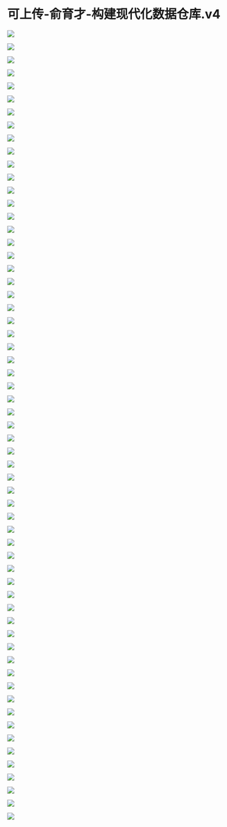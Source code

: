 # 可上传-俞育才-构建现代化数据仓库.v4

![](https://raw.githubusercontent.com/hellojd2018/ms_document/master/Qcon/Qcon_shanghai_2018/images/093404631ESYxut/201905130934_4.png)


![](https://raw.githubusercontent.com/hellojd2018/ms_document/master/Qcon/Qcon_shanghai_2018/images/093404631ESYxut/201905130934_5.png)


![](https://raw.githubusercontent.com/hellojd2018/ms_document/master/Qcon/Qcon_shanghai_2018/images/093404631ESYxut/201905130934_6.png)


![](https://raw.githubusercontent.com/hellojd2018/ms_document/master/Qcon/Qcon_shanghai_2018/images/093404631ESYxut/201905130934_7.png)


![](https://raw.githubusercontent.com/hellojd2018/ms_document/master/Qcon/Qcon_shanghai_2018/images/093404631ESYxut/201905130934_8.png)


![](https://raw.githubusercontent.com/hellojd2018/ms_document/master/Qcon/Qcon_shanghai_2018/images/093404631ESYxut/201905130934_9.png)


![](https://raw.githubusercontent.com/hellojd2018/ms_document/master/Qcon/Qcon_shanghai_2018/images/093404631ESYxut/201905130934_10.png)


![](https://raw.githubusercontent.com/hellojd2018/ms_document/master/Qcon/Qcon_shanghai_2018/images/093404631ESYxut/201905130934_11.png)


![](https://raw.githubusercontent.com/hellojd2018/ms_document/master/Qcon/Qcon_shanghai_2018/images/093404631ESYxut/201905130934_12.png)


![](https://raw.githubusercontent.com/hellojd2018/ms_document/master/Qcon/Qcon_shanghai_2018/images/093404631ESYxut/201905130934_13.png)


![](https://raw.githubusercontent.com/hellojd2018/ms_document/master/Qcon/Qcon_shanghai_2018/images/093404631ESYxut/201905130934_14.png)


![](https://raw.githubusercontent.com/hellojd2018/ms_document/master/Qcon/Qcon_shanghai_2018/images/093404631ESYxut/201905130934_15.png)


![](https://raw.githubusercontent.com/hellojd2018/ms_document/master/Qcon/Qcon_shanghai_2018/images/093404631ESYxut/201905130934_16.png)


![](https://raw.githubusercontent.com/hellojd2018/ms_document/master/Qcon/Qcon_shanghai_2018/images/093404631ESYxut/201905130934_17.png)


![](https://raw.githubusercontent.com/hellojd2018/ms_document/master/Qcon/Qcon_shanghai_2018/images/093404631ESYxut/201905130934_18.png)


![](https://raw.githubusercontent.com/hellojd2018/ms_document/master/Qcon/Qcon_shanghai_2018/images/093404631ESYxut/201905130934_19.png)


![](https://raw.githubusercontent.com/hellojd2018/ms_document/master/Qcon/Qcon_shanghai_2018/images/093404631ESYxut/201905130934_20.png)


![](https://raw.githubusercontent.com/hellojd2018/ms_document/master/Qcon/Qcon_shanghai_2018/images/093404631ESYxut/201905130934_21.png)


![](https://raw.githubusercontent.com/hellojd2018/ms_document/master/Qcon/Qcon_shanghai_2018/images/093404631ESYxut/201905130934_22.png)


![](https://raw.githubusercontent.com/hellojd2018/ms_document/master/Qcon/Qcon_shanghai_2018/images/093404631ESYxut/201905130934_23.png)


![](https://raw.githubusercontent.com/hellojd2018/ms_document/master/Qcon/Qcon_shanghai_2018/images/093404631ESYxut/201905130934_24.png)


![](https://raw.githubusercontent.com/hellojd2018/ms_document/master/Qcon/Qcon_shanghai_2018/images/093404631ESYxut/201905130934_25.png)


![](https://raw.githubusercontent.com/hellojd2018/ms_document/master/Qcon/Qcon_shanghai_2018/images/093404631ESYxut/201905130934_26.png)


![](https://raw.githubusercontent.com/hellojd2018/ms_document/master/Qcon/Qcon_shanghai_2018/images/093404631ESYxut/201905130934_27.png)


![](https://raw.githubusercontent.com/hellojd2018/ms_document/master/Qcon/Qcon_shanghai_2018/images/093404631ESYxut/201905130934_28.png)


![](https://raw.githubusercontent.com/hellojd2018/ms_document/master/Qcon/Qcon_shanghai_2018/images/093404631ESYxut/201905130934_29.png)


![](https://raw.githubusercontent.com/hellojd2018/ms_document/master/Qcon/Qcon_shanghai_2018/images/093404631ESYxut/201905130934_30.png)


![](https://raw.githubusercontent.com/hellojd2018/ms_document/master/Qcon/Qcon_shanghai_2018/images/093404631ESYxut/201905130934_31.png)


![](https://raw.githubusercontent.com/hellojd2018/ms_document/master/Qcon/Qcon_shanghai_2018/images/093404631ESYxut/201905130934_32.png)


![](https://raw.githubusercontent.com/hellojd2018/ms_document/master/Qcon/Qcon_shanghai_2018/images/093404631ESYxut/201905130934_33.png)


![](https://raw.githubusercontent.com/hellojd2018/ms_document/master/Qcon/Qcon_shanghai_2018/images/093404631ESYxut/201905130934_34.png)


![](https://raw.githubusercontent.com/hellojd2018/ms_document/master/Qcon/Qcon_shanghai_2018/images/093404631ESYxut/201905130934_35.png)


![](https://raw.githubusercontent.com/hellojd2018/ms_document/master/Qcon/Qcon_shanghai_2018/images/093404631ESYxut/201905130934_36.png)


![](https://raw.githubusercontent.com/hellojd2018/ms_document/master/Qcon/Qcon_shanghai_2018/images/093404631ESYxut/201905130934_37.png)


![](https://raw.githubusercontent.com/hellojd2018/ms_document/master/Qcon/Qcon_shanghai_2018/images/093404631ESYxut/201905130934_38.png)


![](https://raw.githubusercontent.com/hellojd2018/ms_document/master/Qcon/Qcon_shanghai_2018/images/093404631ESYxut/201905130934_39.png)


![](https://raw.githubusercontent.com/hellojd2018/ms_document/master/Qcon/Qcon_shanghai_2018/images/093404631ESYxut/201905130934_40.png)


![](https://raw.githubusercontent.com/hellojd2018/ms_document/master/Qcon/Qcon_shanghai_2018/images/093404631ESYxut/201905130934_41.png)


![](https://raw.githubusercontent.com/hellojd2018/ms_document/master/Qcon/Qcon_shanghai_2018/images/093404631ESYxut/201905130934_42.png)


![](https://raw.githubusercontent.com/hellojd2018/ms_document/master/Qcon/Qcon_shanghai_2018/images/093404631ESYxut/201905130934_43.png)


![](https://raw.githubusercontent.com/hellojd2018/ms_document/master/Qcon/Qcon_shanghai_2018/images/093404631ESYxut/201905130934_44.png)


![](https://raw.githubusercontent.com/hellojd2018/ms_document/master/Qcon/Qcon_shanghai_2018/images/093404631ESYxut/201905130934_45.png)


![](https://raw.githubusercontent.com/hellojd2018/ms_document/master/Qcon/Qcon_shanghai_2018/images/093404631ESYxut/201905130934_46.png)


![](https://raw.githubusercontent.com/hellojd2018/ms_document/master/Qcon/Qcon_shanghai_2018/images/093404631ESYxut/201905130934_47.png)


![](https://raw.githubusercontent.com/hellojd2018/ms_document/master/Qcon/Qcon_shanghai_2018/images/093404631ESYxut/201905130934_48.png)


![](https://raw.githubusercontent.com/hellojd2018/ms_document/master/Qcon/Qcon_shanghai_2018/images/093404631ESYxut/201905130934_49.png)


![](https://raw.githubusercontent.com/hellojd2018/ms_document/master/Qcon/Qcon_shanghai_2018/images/093404631ESYxut/201905130934_50.png)


![](https://raw.githubusercontent.com/hellojd2018/ms_document/master/Qcon/Qcon_shanghai_2018/images/093404631ESYxut/201905130934_51.png)


![](https://raw.githubusercontent.com/hellojd2018/ms_document/master/Qcon/Qcon_shanghai_2018/images/093404631ESYxut/201905130934_52.png)


![](https://raw.githubusercontent.com/hellojd2018/ms_document/master/Qcon/Qcon_shanghai_2018/images/093404631ESYxut/201905130934_53.png)


![](https://raw.githubusercontent.com/hellojd2018/ms_document/master/Qcon/Qcon_shanghai_2018/images/093404631ESYxut/201905130934_54.png)


![](https://raw.githubusercontent.com/hellojd2018/ms_document/master/Qcon/Qcon_shanghai_2018/images/093404631ESYxut/201905130934_55.png)


![](https://raw.githubusercontent.com/hellojd2018/ms_document/master/Qcon/Qcon_shanghai_2018/images/093404631ESYxut/201905130934_56.png)


![](https://raw.githubusercontent.com/hellojd2018/ms_document/master/Qcon/Qcon_shanghai_2018/images/093404631ESYxut/201905130934_57.png)


![](https://raw.githubusercontent.com/hellojd2018/ms_document/master/Qcon/Qcon_shanghai_2018/images/093404631ESYxut/201905130934_58.png)


![](https://raw.githubusercontent.com/hellojd2018/ms_document/master/Qcon/Qcon_shanghai_2018/images/093404631ESYxut/201905130934_59.png)


![](https://raw.githubusercontent.com/hellojd2018/ms_document/master/Qcon/Qcon_shanghai_2018/images/093404631ESYxut/201905130934_60.png)


![](https://raw.githubusercontent.com/hellojd2018/ms_document/master/Qcon/Qcon_shanghai_2018/images/093404631ESYxut/201905130934_61.png)


![](https://raw.githubusercontent.com/hellojd2018/ms_document/master/Qcon/Qcon_shanghai_2018/images/093404631ESYxut/201905130934_62.png)


![](https://raw.githubusercontent.com/hellojd2018/ms_document/master/Qcon/Qcon_shanghai_2018/images/093404631ESYxut/201905130934_63.png)


![](https://raw.githubusercontent.com/hellojd2018/ms_document/master/Qcon/Qcon_shanghai_2018/images/093404631ESYxut/201905130934_64.png)


